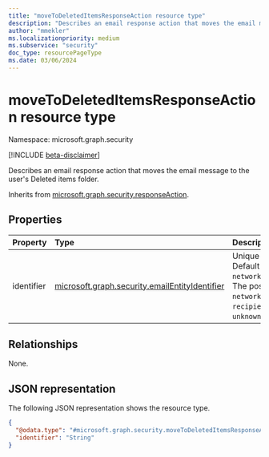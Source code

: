 ```yaml
---
title: "moveToDeletedItemsResponseAction resource type"
description: "Describes an email response action that moves the email message to the user's Deleted items folder."
author: "mmekler"
ms.localizationpriority: medium
ms.subservice: "security"
doc_type: resourcePageType
ms.date: 03/06/2024
---
```


# moveToDeletedItemsResponseAction resource type

Namespace: microsoft.graph.security

[!INCLUDE [beta-disclaimer](../../includes/beta-disclaimer.md)]

Describes an email response action that moves the email message to the user's Deleted items folder.

Inherits from [microsoft.graph.security.responseAction](../resources/security-responseaction.md).

## Properties
| Property   | Type                                                                                                          | Description                                                                                                                                                                                   |
|:-----------|:--------------------------------------------------------------------------------------------------------------|:----------------------------------------------------------------------------------------------------------------------------------------------------------------------------------------------|
| identifier | [microsoft.graph.security.emailEntityIdentifier](../resources/enums-security.md#emailentityidentifier-values) | Unique identifier for the response action. Default is `networkMessageId`,`recipientEmailAddress`. The possible values are: `networkMessageId`, `recipientEmailAddress`, `unknownFutureValue`. |

## Relationships
None.

## JSON representation
The following JSON representation shows the resource type.
<!-- {
  "blockType": "resource",
  "@odata.type": "microsoft.graph.security.moveToDeletedItemsResponseAction"
}
-->
``` json
{
  "@odata.type": "#microsoft.graph.security.moveToDeletedItemsResponseAction",
  "identifier": "String"
}
```

